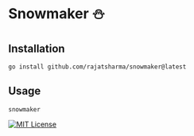 # Snowmaker ⛄️

## Installation

```shell
go install github.com/rajatsharma/snowmaker@latest
```

## Usage


```shell
snowmaker
```

[![MIT License](https://img.shields.io/badge/license-MIT-black.svg?style=flat-square)](/LICENSE)
